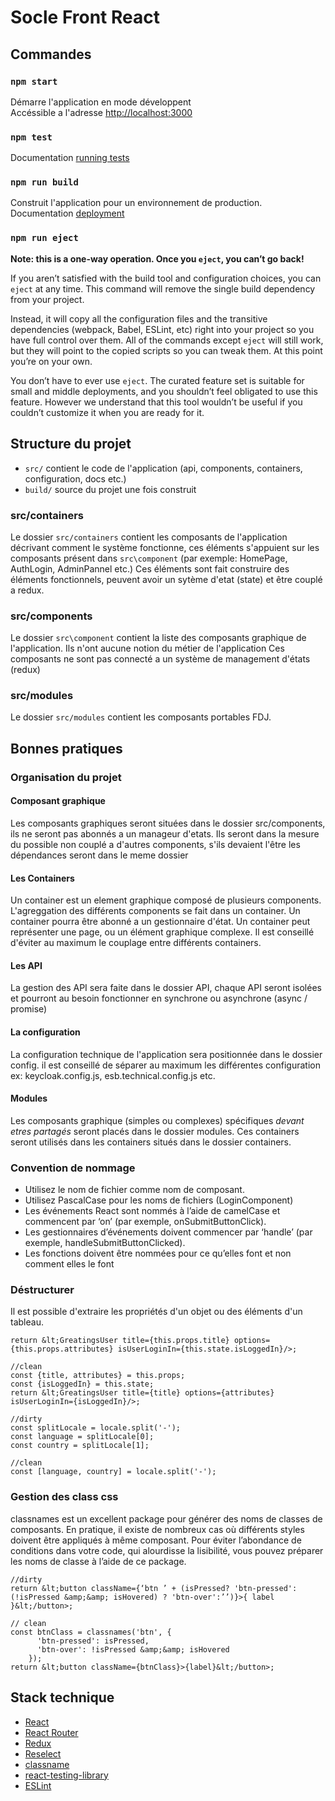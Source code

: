 # Socle Front React

## Commandes

### `npm start`

Démarre l'application en mode développent<br />
Accéssible a l'adresse  [http://localhost:3000](http://localhost:3000)

### `npm test`
Documentation [running tests](https://facebook.github.io/create-react-app/docs/running-tests)

### `npm run build`

Construit l'application pour un environnement de production.<br />
Documentation [deployment](https://facebook.github.io/create-react-app/docs/deployment)

### `npm run eject`

**Note: this is a one-way operation. Once you `eject`, you can’t go back!**

If you aren’t satisfied with the build tool and configuration choices, you can `eject` at any time. This command will remove the single build dependency from your project.

Instead, it will copy all the configuration files and the transitive dependencies (webpack, Babel, ESLint, etc) right into your project so you have full control over them. All of the commands except `eject` will still work, but they will point to the copied scripts so you can tweak them. At this point you’re on your own.

You don’t have to ever use `eject`. The curated feature set is suitable for small and middle deployments, and you shouldn’t feel obligated to use this feature. However we understand that this tool wouldn’t be useful if you couldn’t customize it when you are ready for it.

## Structure du projet

- `src/` contient le code de l'application (api, components, containers, configuration, docs etc.)
- `build/` source du projet une fois construit

### src/containers
Le dossier `src/containers` contient les composants de l'application décrivant comment le système fonctionne, ces éléments s'appuient sur les composants présent dans `src\component` (par exemple: HomePage, AuthLogin, AdminPannel etc.)
Ces éléments sont fait construire des éléments fonctionnels, peuvent avoir un sytème d'etat (state) et être couplé a redux.

### src/components
Le dossier `src\component` contient la liste des composants graphique de l'application. Ils n'ont aucune notion du métier de l'application
Ces composants ne sont pas connecté a un système de management d'états (redux)

### src/modules
Le dossier `src/modules` contient les composants portables FDJ.

## Bonnes pratiques

### Organisation du projet

#### Composant graphique
Les composants graphiques seront situées dans le dossier src/components, ils ne seront pas abonnés a un manageur d'etats.
Ils seront dans la mesure du possible non couplé a d'autres components, s'ils devaient l'être les dépendances seront dans le meme dossier

#### Les Containers
Un container est un element graphique composé de plusieurs components. L'agreggation des différents components se fait dans un container.
Un container pourra être abonné a un gestionnaire d'état. Un container peut représenter une page, ou un élément graphique complexe.
Il est conseillé d'éviter au maximum le couplage entre différents containers.

#### Les API
La gestion des API sera faite dans le dossier API, chaque API seront isolées et pourront au besoin fonctionner en synchrone ou asynchrone (async / promise)

#### La configuration
La configuration technique de l'application sera positionnée dans le dossier config.
il est conseillé de séparer au maximum les différentes configuration ex: keycloak.config.js, esb.technical.config.js etc.

#### Modules
Les composants graphique (simples ou complexes) spécifiques *devant etres partagés* seront placés dans le dossier modules.
Ces containers seront utilisés dans les containers situés dans le dossier containers.


### Convention de nommage
- Utilisez le nom de fichier comme nom de composant.
- Utilisez PascalCase pour les noms de fichiers (LoginComponent)
- Les événements React sont nommés à l’aide de camelCase et commencent par ‘on’ (par exemple, onSubmitButtonClick).
- Les gestionnaires d’événements doivent commencer par ‘handle’ (par exemple, handleSubmitButtonClicked).
- Les fonctions doivent être nommées pour ce qu’elles font et non comment elles le font


### Déstructurer
Il est possible d'extraire les propriétés d'un objet ou des éléments d'un tableau.

```
return &lt;GreatingsUser title={this.props.title} options={this.props.attributes} isUserLoginIn={this.state.isLoggedIn}/>;
```

```
//clean
const {title, attributes} = this.props;
const {isLoggedIn} = this.state;
return &lt;GreatingsUser title={title} options={attributes}  isUserLoginIn={isLoggedIn}/>;
```

```
//dirty
const splitLocale = locale.split('-');
const language = splitLocale[0];
const country = splitLocale[1];
```

```
//clean
const [language, country] = locale.split('-');
```

### Gestion des class css

classnames est un excellent package pour générer des noms de classes de composants. En pratique, il existe de nombreux cas où différents styles doivent être appliqués à même composant. Pour éviter l’abondance de conditions dans votre code, qui alourdisse la lisibilité, vous pouvez préparer les noms de classe à l’aide de ce package.

```
//dirty
return &lt;button className={‘btn ’ + (isPressed? 'btn-pressed': (!isPressed &amp;&amp; isHovered) ? 'btn-over':’’)}>{ label }&lt;/button>;
```

```
// clean
const btnClass = classnames('btn', {
      'btn-pressed': isPressed,
      'btn-over': !isPressed &amp;&amp; isHovered
    });
return &lt;button className={btnClass}>{label}&lt;/button>;
```

## Stack technique

-  [React](https://facebook.github.io/react/)
-  [React Router](https://github.com/ReactTraining/react-router)
-  [Redux](http://redux.js.org/)
-  [Reselect](https://github.com/reduxjs/reselect)
-  [classname](https://github.com/reduxjs/reselect)
-  [react-testing-library](https://github.com/kentcdodds/react-testing-library)
-  [ESLint](http://eslint.org/)
